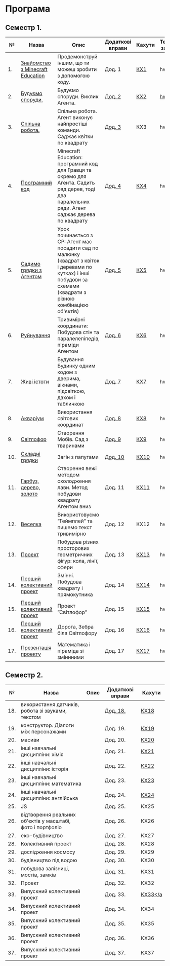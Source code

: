# Програма
## Семестр 1.

|№|Назва|Опис|Додаткові вправи|Кахути|Тематичні завдання|
|---|---|---|---|---|---|
|1. |<a href = "../02textbook/lesson01">Знайомство з Minecraft Education </a> |Продемонструй іншим, що ти можеш зробити з допомогою коду.|Дод. 1|<a href = 'https://create.kahoot.it/share/1-minecraft/ea736e61-2a4c-4605-a115-14220833c706'>КХ1</a>|hw1|
|2. |<a href = "../02textbook/lesson02">Будуємо споруди.</a>| Будуємо споруди. Виклик Агента.|<a href = "../06additionaltasks#task2/">Дод. 2</a>|<a href = 'https://create.kahoot.it/share/minecraft-2/2319195d-9fee-4d6d-9516-7c368a8b89f8'>КХ2</a>|<a href = "../07homeworks#task2/">hw2</a>|
|3. |<a href = "../02textbook/lesson03">Спільна робота.</a> | Спільна робота. Агент виконує найпростіші команди. Саджає квітки по квадрату |<a href = "../06additionaltasks#task3/">Дод. 3</a>|КХ3|hw3|
|4. |<a href = "../02textbook/lesson04">Програмний код</a> |Minecraft Education: програмний код для Гравця та окремо для Агента. Садить ряд дерев, тоді два паралельних ряди. Агент саджає дерева по квадрату |<a href = "../06additionaltasks#task4/">Дод. 4</a>|<a href = 'https://create.kahoot.it/share/minecraft-4/ece3aef7-a443-485b-85ab-783d1ca76e20'>КХ4</a>|hw4|
|5. |<a href = "../02textbook/lesson05">Садимо грядки з Агентом </a>|Урок починається з СР: Агент має посадити сад по малюнку (квадрат з квіток і деревами по кутках) і інші побудови за схемами (квадрати з різною комбінацією об'єктів)| <a href = "../06additionaltasks#task5/">Дод. 5</a>|<a href = 'https://create.kahoot.it/share/minecraft-5/992867c2-9d62-4584-a4a7-a1ca0c531efc'>КХ5</a>|hw5|
|6. |<a href = "../02textbook/lesson06">Руйнування</a>|Тривимірні координати: Побудова стін та  паралелепіпедів, піраміди Агентом|<a href = "../06additionaltasks#task6/">Дод. 6</a>|<a href = 'https://create.kahoot.it/share/minecraft-ee-6/4f3818f8-d446-49a0-822e-e68e2b18a51d'>КХ6</a>|hw6|
|7. |<a href = "../02textbook/lesson07">Живі істоти</a>|Будування Будинку одним кодом з дверима, вікнами, підсвіткою,  дахом і табличкою|<a href = "../06additionaltasks#task7/">Дод. 7</a>|<a href = 'https://create.kahoot.it/share/minecraft-ee-6/4f3818f8-d446-49a0-822e-e68e2b18a51d'>КХ7</a>|hw7|
|8. |<a href = "../02textbook/lesson08">Акваріум</a>|Використання світових координат|<a href = "../06additionaltasks#task8/">Дод. 8</a>|<a href = 'https://create.kahoot.it/share/minecraft-8/bd212547-7d32-4bd7-b2f9-f234f4d49b99'>КХ8</a>|hw8|
|9. |<a href = "../02textbook/lesson09">Світлофор</a>|Створення Мобів. Сад з тваринами|<a href = "../06additionaltasks#task9/">Дод. 9</a>|<a href = 'https://create.kahoot.it/share/minecraft-9/39201af2-d82c-41f4-8588-6e674ff113ff'>КХ9</a>|hw9|
|10.|<a href = "../02textbook/lesson10"> Складні грядки</a>|Загін з папугами|<a href = "../06additionaltasks#task10/">Дод. 10</a>|<a href = 'https://create.kahoot.it/share/minecraft-11/ab1fa7d1-f1e8-4c5e-8f93-d10d3e2e13fe'>КХ10</a>|hw10|
|11.|<a href = "../02textbook/lesson11"> Гарбуз, дерево, золото</a>|Створення вежі методом охолодження лави. Метод побудови квадрату Агентом вниз|Дод. 11|<a href = 'https://create.kahoot.it/share/minecraft-11/ab1fa7d1-f1e8-4c5e-8f93-d10d3e2e13fe'>КХ11</a>|hw11|
|12.|<a href = "../02textbook/lesson12"> Веселка|Використовуємо “Геймплей” та пишемо текст тривимірно</a>|Дод. 12|КХ12|hw12|
|13.|<a href = "../02textbook/lesson13"> Проект|Побудова різних просторових геометричних фігур: кола, лінії, сфери</a>|Дод. 13|<a href = 'https://create.kahoot.it/share/minecraft-13/3352d252-28c2-4011-8292-bfad8e7dd5bc'>КХ13</a>|hw13|
|14.|<a href = "../02textbook/lesson14"> Перший колективний проект|Змінні. Побудова квадрату і прямокутника</a>|Дод. 14|<a href = 'https://create.kahoot.it/share/minecraft-ee-14/bca2eeef-087f-4f52-9cb2-d4f90c8df09d'>КХ14</a>|hw14|
|15.|<a href = "../02textbook/lesson15"> Перший колективний проект</a>|Проект ”Світлофор”|Дод. 15|<a href = 'https://create.kahoot.it/share/minecraft-ee-15/f590ae7f-a66b-482d-9def-6ebaad8bf2ca'>КХ15</a>|hw15|
|16.|<a href = "../02textbook/lesson16"> Перший колективний проект</a>|Дорога, Зебра біля Світлофору|Дод. 16|<a href = 'https://create.kahoot.it/share/minecraft-ee-16/5e9a5b57-d896-46e1-ae2a-87c3fe319fd8'>КХ16</a>|hw16|
|17.|<a href = "../02textbook/lesson17"> Презентація проекту</a>|Математика і піраміда зі зміннними|Дод. 17|<a href = 'https://create.kahoot.it/share/minecraft-ee-16/5e9a5b57-d896-46e1-ae2a-87c3fe319fd8'>КХ17</a>|hw17|
## Семестр 2.
|№|Назва|Опис|Додаткові вправи|Кахути|
|---|---|---|---|--|
|18.| використання датчиків, робота зі звуками, текстом||<a href = ''>Дод. 18.</a>|<a href = ''>КХ18</a>|
|19.| конструктор. Діалоги між персонажами||Дод. 19.|<a href = ''>КХ19</a>|
|20.| масиви||Дод. 20.|<a href = ''>КХ20|
|21.| інші навчальні дисципліни: хімія||Дод. 21.|<a href = ''>КХ21</a>|
|22.| інші навчальні дисципліни: історія||Дод. 22.|<a href = ''>КХ22</a>|
|23.| інші навчальні дисципліни: математика||Дод. 23.|<a href = ''>КХ23</a>|
|24.| інші навчальні дисципліни: англійська||Дод. 24.|<a href = ''>КХ24</a>|
|25.| JS||Дод. 25.|КХ25|
|26.| відтворення реальних об'єктів у масштабі, фото і портфоліо||Дод. 26.|КХ26|
|27.| еко-будівництво||Дод. 27.|КХ27|
|28.| Колективний проект||Дод. 28.|КХ28|
|29.| дослідження космосу||Дод. 29.|КХ29|
|30.| будівництво під водою||Дод. 30.|КХ30|
|31.| побудова залізниці, мостів, замків ||Дод. 31.|КХ31|
|32.| Проект||Дод. 32.|КХ32|
|33.| Випускний колективний проект||Дод. 33.|<a href = ''>КХ33</a|
|34.| Випускний колективний проект||Дод. 34.|КХ34|
|35.| Випускний колективний проект||Дод. 35.|КХ35|
|36.| Випускний колективний проект||Дод. 36.|КХ36|
|37.| Випускний колективний проект||Дод. 37.|КХ37|

